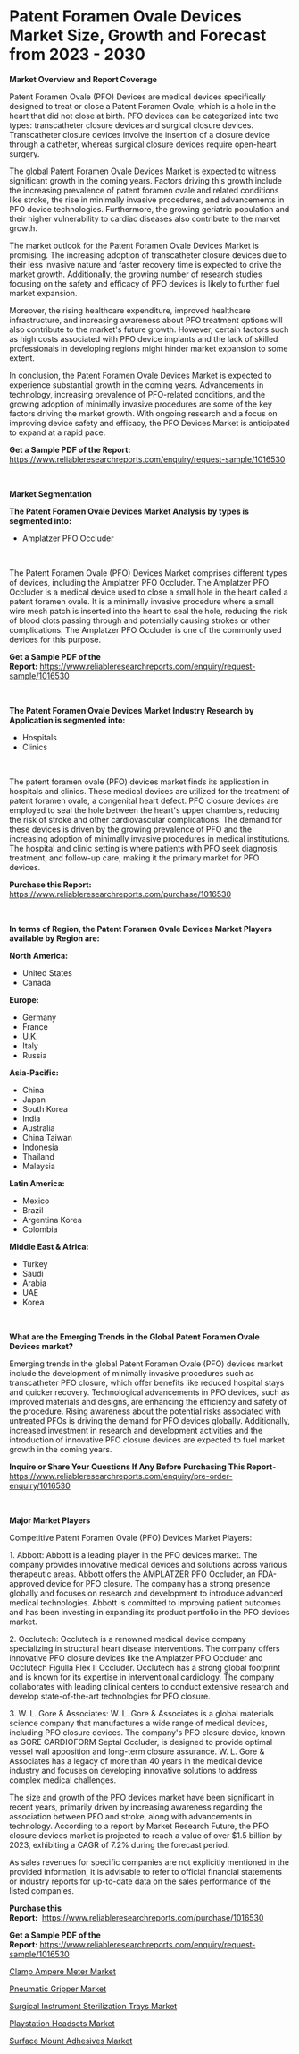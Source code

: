 <p><h1>Patent Foramen Ovale Devices Market Size, Growth and Forecast from 2023 - 2030</h1></p><p><strong>Market Overview and Report Coverage</strong></p>
<p><p>Patent Foramen Ovale (PFO) Devices are medical devices specifically designed to treat or close a Patent Foramen Ovale, which is a hole in the heart that did not close at birth. PFO devices can be categorized into two types: transcatheter closure devices and surgical closure devices. Transcatheter closure devices involve the insertion of a closure device through a catheter, whereas surgical closure devices require open-heart surgery.</p><p>The global Patent Foramen Ovale Devices Market is expected to witness significant growth in the coming years. Factors driving this growth include the increasing prevalence of patent foramen ovale and related conditions like stroke, the rise in minimally invasive procedures, and advancements in PFO device technologies. Furthermore, the growing geriatric population and their higher vulnerability to cardiac diseases also contribute to the market growth.</p><p>The market outlook for the Patent Foramen Ovale Devices Market is promising. The increasing adoption of transcatheter closure devices due to their less invasive nature and faster recovery time is expected to drive the market growth. Additionally, the growing number of research studies focusing on the safety and efficacy of PFO devices is likely to further fuel market expansion.</p><p>Moreover, the rising healthcare expenditure, improved healthcare infrastructure, and increasing awareness about PFO treatment options will also contribute to the market's future growth. However, certain factors such as high costs associated with PFO device implants and the lack of skilled professionals in developing regions might hinder market expansion to some extent.</p><p>In conclusion, the Patent Foramen Ovale Devices Market is expected to experience substantial growth in the coming years. Advancements in technology, increasing prevalence of PFO-related conditions, and the growing adoption of minimally invasive procedures are some of the key factors driving the market growth. With ongoing research and a focus on improving device safety and efficacy, the PFO Devices Market is anticipated to expand at a rapid pace.</p></p>
<p><strong>Get a Sample PDF of the Report:</strong> <a href="https://www.reliableresearchreports.com/enquiry/request-sample/1016530">https://www.reliableresearchreports.com/enquiry/request-sample/1016530</a></p>
<p>&nbsp;</p>
<p><strong>Market Segmentation</strong></p>
<p><strong>The Patent Foramen Ovale Devices Market Analysis by types is segmented into:</strong></p>
<p><ul><li>Amplatzer PFO Occluder</li></ul></p>
<p>&nbsp;</p>
<p><p>The Patent Foramen Ovale (PFO) Devices Market comprises different types of devices, including the Amplatzer PFO Occluder. The Amplatzer PFO Occluder is a medical device used to close a small hole in the heart called a patent foramen ovale. It is a minimally invasive procedure where a small wire mesh patch is inserted into the heart to seal the hole, reducing the risk of blood clots passing through and potentially causing strokes or other complications. The Amplatzer PFO Occluder is one of the commonly used devices for this purpose.</p></p>
<p><strong>Get a Sample PDF of the Report:</strong>&nbsp;<a href="https://www.reliableresearchreports.com/enquiry/request-sample/1016530">https://www.reliableresearchreports.com/enquiry/request-sample/1016530</a></p>
<p>&nbsp;</p>
<p><strong>The Patent Foramen Ovale Devices Market Industry Research by Application is segmented into:</strong></p>
<p><ul><li>Hospitals</li><li>Clinics</li></ul></p>
<p>&nbsp;</p>
<p><p>The patent foramen ovale (PFO) devices market finds its application in hospitals and clinics. These medical devices are utilized for the treatment of patent foramen ovale, a congenital heart defect. PFO closure devices are employed to seal the hole between the heart's upper chambers, reducing the risk of stroke and other cardiovascular complications. The demand for these devices is driven by the growing prevalence of PFO and the increasing adoption of minimally invasive procedures in medical institutions. The hospital and clinic setting is where patients with PFO seek diagnosis, treatment, and follow-up care, making it the primary market for PFO devices.</p></p>
<p><strong>Purchase this Report:</strong>&nbsp; <a href="https://www.reliableresearchreports.com/purchase/1016530">https://www.reliableresearchreports.com/purchase/1016530</a></p>
<p>&nbsp;</p>
<p><strong>In terms of Region, the Patent Foramen Ovale Devices Market Players available by Region are:</strong></p>
<p>
    <p> <strong> North America: </strong>
        <ul>
            <li>United States</li>
            <li>Canada</li>
        </ul>
        </p> 
    <p> <strong> Europe: </strong>
        <ul>
            <li>Germany</li>
            <li>France</li>
            <li>U.K.</li>
            <li>Italy</li>
            <li>Russia</li>
        </ul>
        </p> 
    <p> <strong> Asia-Pacific: </strong>
        <ul>
            <li>China</li>
            <li>Japan</li>
            <li>South Korea</li>
            <li>India</li>
            <li>Australia</li>
            <li>China Taiwan</li>
            <li>Indonesia</li>
            <li>Thailand</li>
            <li>Malaysia</li>
        </ul>
        </p> 
    <p> <strong> Latin America: </strong>
        <ul>
            <li>Mexico</li>
            <li>Brazil</li>
            <li>Argentina Korea</li>
            <li>Colombia</li>
        </ul>
        </p> 
    <p> <strong> Middle East & Africa: </strong>
        <ul>
            <li>Turkey</li>
            <li>Saudi</li>
            <li>Arabia</li>
            <li>UAE</li>
            <li>Korea</li>
        </ul>
    </p>
    </p>
<p>&nbsp;</p>
<p><strong>What are the Emerging Trends in the Global Patent Foramen Ovale Devices market?</strong></p>
<p><p>Emerging trends in the global Patent Foramen Ovale (PFO) devices market include the development of minimally invasive procedures such as transcatheter PFO closure, which offer benefits like reduced hospital stays and quicker recovery. Technological advancements in PFO devices, such as improved materials and designs, are enhancing the efficiency and safety of the procedure. Rising awareness about the potential risks associated with untreated PFOs is driving the demand for PFO devices globally. Additionally, increased investment in research and development activities and the introduction of innovative PFO closure devices are expected to fuel market growth in the coming years.</p></p>
<p><strong>Inquire or Share Your Questions If Any Before Purchasing This Report</strong>- <a href="https://www.reliableresearchreports.com/enquiry/pre-order-enquiry/1016530">https://www.reliableresearchreports.com/enquiry/pre-order-enquiry/1016530</a></p>
<p>&nbsp;</p>
<p><strong>Major Market Players</strong></p>
<p><p>Competitive Patent Foramen Ovale (PFO) Devices Market Players:</p><p>1. Abbott: Abbott is a leading player in the PFO devices market. The company provides innovative medical devices and solutions across various therapeutic areas. Abbott offers the AMPLATZER PFO Occluder, an FDA-approved device for PFO closure. The company has a strong presence globally and focuses on research and development to introduce advanced medical technologies. Abbott is committed to improving patient outcomes and has been investing in expanding its product portfolio in the PFO devices market.</p><p>2. Occlutech: Occlutech is a renowned medical device company specializing in structural heart disease interventions. The company offers innovative PFO closure devices like the Amplatzer PFO Occluder and Occlutech Figulla Flex II Occluder. Occlutech has a strong global footprint and is known for its expertise in interventional cardiology. The company collaborates with leading clinical centers to conduct extensive research and develop state-of-the-art technologies for PFO closure.</p><p>3. W. L. Gore & Associates: W. L. Gore & Associates is a global materials science company that manufactures a wide range of medical devices, including PFO closure devices. The company's PFO closure device, known as GORE CARDIOFORM Septal Occluder, is designed to provide optimal vessel wall apposition and long-term closure assurance. W. L. Gore & Associates has a legacy of more than 40 years in the medical device industry and focuses on developing innovative solutions to address complex medical challenges.</p><p>The size and growth of the PFO devices market have been significant in recent years, primarily driven by increasing awareness regarding the association between PFO and stroke, along with advancements in technology. According to a report by Market Research Future, the PFO closure devices market is projected to reach a value of over $1.5 billion by 2023, exhibiting a CAGR of 7.2% during the forecast period.</p><p>As sales revenues for specific companies are not explicitly mentioned in the provided information, it is advisable to refer to official financial statements or industry reports for up-to-date data on the sales performance of the listed companies.</p></p>
<p><strong>Purchase this Report:</strong>&nbsp;&nbsp;<a href="https://www.reliableresearchreports.com/purchase/1016530">https://www.reliableresearchreports.com/purchase/1016530</a></p>
<p></p>
<p><strong>Get a Sample PDF of the Report:</strong>&nbsp;<a href="https://www.reliableresearchreports.com/enquiry/request-sample/1016530">https://www.reliableresearchreports.com/enquiry/request-sample/1016530</a></p>
<p><p><a href="https://medium.com/@grayceyundt1913/clamp-ampere-meter-market-size-growth-forecast-2023-2030-3706cba422b2">Clamp Ampere Meter Market</a></p><p><a href="https://github.com/JameTravis/Market-Research-Report-List-1/blob/main/pneumatic-gripper-market.md">Pneumatic Gripper Market</a></p><p><a href="https://www.reportprime.com/surgical-instrument-sterilization-trays-r9090">Surgical Instrument Sterilization Trays Market</a></p><p><a href="https://www.linkedin.com/pulse/playstation-headsets-market-insights-players-forecast-till-hubae/">Playstation Headsets Market</a></p><p><a href="https://www.linkedin.com/pulse/surface-mount-adhesives-market-size-2023-2030-global-industrial-iqwoe/">Surface Mount Adhesives Market</a></p></p>